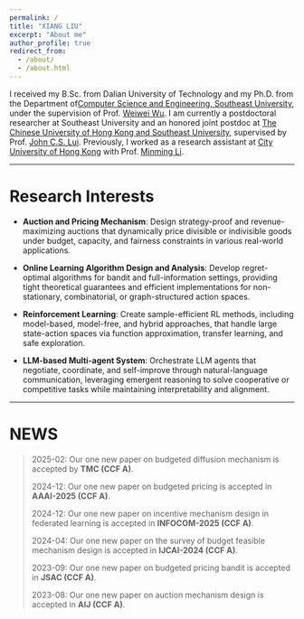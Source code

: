```yaml
---
permalink: /
title: "XIANG LIU"
excerpt: "About me"
author_profile: true
redirect_from: 
  - /about/
  - /about.html
---
```


<!-- I received the B.Sc. degree from the Dalian University of Technology and the Ph.D. degree from the department of [Computer Science and Engineering, Southeast University](https://cs.seu.edu.cn/main.htm) under the supervison of Prof. [Weiwei Wu](https://cse.seu.edu.cn/2020/1127/c31105a354636/page.htm). I'm currently the postdoc of Southeast University. Also, I'm currently the (honored) postdoc of [The Chinese University of Hong Kong and Southeast University](https://www.cuhk.edu.hk/chinese/index.html) under the supervison of Prof. [John C.S. Lui](http://www.cse.cuhk.edu.hk/~cslui/).  -->
<!-- I also had the opportunity to work as a research assistant at [City University of Hong Kong](https://www.cityu.edu.hk/zh-hk) under the  supervison of Prof. [Minming Li](https://www.cs.cityu.edu.hk/~minmli/) -->

I received my B.Sc. from Dalian University of Technology and my Ph.D. from the Department of[Computer Science and Engineering, Southeast University](https://cs.seu.edu.cn/main.htm), under the supervision of Prof. [Weiwei Wu](https://cse.seu.edu.cn/2020/1127/c31105a354636/page.htm). I am currently a postdoctoral researcher at Southeast University and an honored joint postdoc at [The Chinese University of Hong Kong and Southeast University](https://www.cuhk.edu.hk/chinese/index.html), supervised by Prof. [John C.S. Lui](http://www.cse.cuhk.edu.hk/~cslui/). Previously, I worked as a research assistant at [City University of Hong Kong](https://www.cityu.edu.hk/zh-hk) with Prof. [Minming Li](https://www.cs.cityu.edu.hk/~minmli/).

---

Research Interests
======

- **Auction and Pricing Mechanism**: Design strategy-proof and revenue-maximizing auctions that dynamically price divisible or indivisible goods under budget, capacity, and fairness constraints in various real-world applications.

- **Online Learning Algorithm Design and Analysis**: Develop regret-optimal algorithms for bandit and full-information settings, providing tight theoretical guarantees and efficient implementations for non-stationary, combinatorial, or graph-structured action spaces.

- **Reinforcement Learning**: Create sample-efficient RL methods, including model-based, model-free, and hybrid approaches, that handle large state-action spaces via function approximation, transfer learning, and safe exploration.

- **LLM-based Multi-agent System**: Orchestrate LLM agents that negotiate, coordinate, and self-improve through natural-language communication, leveraging emergent reasoning to solve cooperative or competitive tasks while maintaining interpretability and alignment.

---

NEWS
======

<!-- > <font color=red>News!</font> -->
> 2025-02: Our one new paper on budgeted diffusion mechanism is accepted by **TMC (CCF A)**.
>
> 2024-12: Our one new paper on budgeted pricing is accepted in **AAAI-2025 (CCF A)**.
>
> 2024-12: Our one new paper on incentive mechanism design in federated learning is accepted in **INFOCOM-2025 (CCF A)**.
> 
> 2024-04: Our one new paper on the survey of budget feasible mechanism design is accepted in **IJCAI-2024 (CCF A)**.
> 
> 2023-09: Our one new paper on budgeted pricing bandit is accepted in **JSAC (CCF A)**.
> 
> 2023-08: Our one new paper on auction mechanism design is accepted in **AIJ (CCF A)**.


<!-- This is the front page of a website that is powered by the [academicpages template](https://github.com/academicpages/academicpages.github.io) and hosted on GitHub pages. [GitHub pages](https://pages.github.com) is a free service in which websites are built and hosted from code and data stored in a GitHub repository, automatically updating when a new commit is made to the respository. This template was forked from the [Minimal Mistakes Jekyll Theme](https://mmistakes.github.io/minimal-mistakes/) created by Michael Rose, and then extended to support the kinds of content that academics have: publications, talks, teaching, a portfolio, blog posts, and a dynamically-generated CV. You can fork [this repository](https://github.com/academicpages/academicpages.github.io) right now, modify the configuration and markdown files, add your own PDFs and other content, and have your own site for free, with no ads! An older version of this template powers my own personal website at [stuartgeiger.com](http://stuartgeiger.com), which uses [this Github repository](https://github.com/staeiou/staeiou.github.io).

A data-driven personal website
======
Like many other Jekyll-based GitHub Pages templates, academicpages makes you separate the website's content from its form. The content & metadata of your website are in structured markdown files, while various other files constitute the theme, specifying how to transform that content & metadata into HTML pages. You keep these various markdown (.md), YAML (.yml), HTML, and CSS files in a public GitHub repository. Each time you commit and push an update to the repository, the [GitHub pages](https://pages.github.com/) service creates static HTML pages based on these files, which are hosted on GitHub's servers free of charge.

Many of the features of dynamic content management systems (like Wordpress) can be achieved in this fashion, using a fraction of the computational resources and with far less vulnerability to hacking and DDoSing. You can also modify the theme to your heart's content without touching the content of your site. If you get to a point where you've broken something in Jekyll/HTML/CSS beyond repair, your markdown files describing your talks, publications, etc. are safe. You can rollback the changes or even delete the repository and start over -- just be sure to save the markdown files! Finally, you can also write scripts that process the structured data on the site, such as [this one](https://github.com/academicpages/academicpages.github.io/blob/master/talkmap.ipynb) that analyzes metadata in pages about talks to display [a map of every location you've given a talk](https://academicpages.github.io/talkmap.html).

Getting started
======
1. Register a GitHub account if you don't have one and confirm your e-mail (required!)
1. Fork [this repository](https://github.com/academicpages/academicpages.github.io) by clicking the "fork" button in the top right. 
1. Go to the repository's settings (rightmost item in the tabs that start with "Code", should be below "Unwatch"). Rename the repository "[your GitHub username].github.io", which will also be your website's URL.
1. Set site-wide configuration and create content & metadata (see below -- also see [this set of diffs](http://archive.is/3TPas) showing what files were changed to set up [an example site](https://getorg-testacct.github.io) for a user with the username "getorg-testacct")
1. Upload any files (like PDFs, .zip files, etc.) to the files/ directory. They will appear at https://[your GitHub username].github.io/files/example.pdf.  
1. Check status by going to the repository settings, in the "GitHub pages" section

Site-wide configuration
------
The main configuration file for the site is in the base directory in [_config.yml](https://github.com/academicpages/academicpages.github.io/blob/master/_config.yml), which defines the content in the sidebars and other site-wide features. You will need to replace the default variables with ones about yourself and your site's github repository. The configuration file for the top menu is in [_data/navigation.yml](https://github.com/academicpages/academicpages.github.io/blob/master/_data/navigation.yml). For example, if you don't have a portfolio or blog posts, you can remove those items from that navigation.yml file to remove them from the header. 

Create content & metadata
------
For site content, there is one markdown file for each type of content, which are stored in directories like _publications, _talks, _posts, _teaching, or _pages. For example, each talk is a markdown file in the [_talks directory](https://github.com/academicpages/academicpages.github.io/tree/master/_talks). At the top of each markdown file is structured data in YAML about the talk, which the theme will parse to do lots of cool stuff. The same structured data about a talk is used to generate the list of talks on the [Talks page](https://academicpages.github.io/talks), each [individual page](https://academicpages.github.io/talks/2012-03-01-talk-1) for specific talks, the talks section for the [CV page](https://academicpages.github.io/cv), and the [map of places you've given a talk](https://academicpages.github.io/talkmap.html) (if you run this [python file](https://github.com/academicpages/academicpages.github.io/blob/master/talkmap.py) or [Jupyter notebook](https://github.com/academicpages/academicpages.github.io/blob/master/talkmap.ipynb), which creates the HTML for the map based on the contents of the _talks directory).

**Markdown generator**

I have also created [a set of Jupyter notebooks](https://github.com/academicpages/academicpages.github.io/tree/master/markdown_generator
) that converts a CSV containing structured data about talks or presentations into individual markdown files that will be properly formatted for the academicpages template. The sample CSVs in that directory are the ones I used to create my own personal website at stuartgeiger.com. My usual workflow is that I keep a spreadsheet of my publications and talks, then run the code in these notebooks to generate the markdown files, then commit and push them to the GitHub repository.

How to edit your site's GitHub repository
------
Many people use a git client to create files on their local computer and then push them to GitHub's servers. If you are not familiar with git, you can directly edit these configuration and markdown files directly in the github.com interface. Navigate to a file (like [this one](https://github.com/academicpages/academicpages.github.io/blob/master/_talks/2012-03-01-talk-1.md) and click the pencil icon in the top right of the content preview (to the right of the "Raw | Blame | History" buttons). You can delete a file by clicking the trashcan icon to the right of the pencil icon. You can also create new files or upload files by navigating to a directory and clicking the "Create new file" or "Upload files" buttons. 

Example: editing a markdown file for a talk
![Editing a markdown file for a talk](/images/editing-talk.png)

For more info
------
More info about configuring academicpages can be found in [the guide](https://academicpages.github.io/markdown/). The [guides for the Minimal Mistakes theme](https://mmistakes.github.io/minimal-mistakes/docs/configuration/) (which this theme was forked from) might also be helpful. -->
